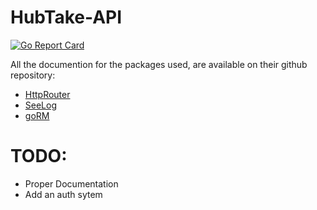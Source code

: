 # HubTake-API
[![Go Report Card](https://goreportcard.com/badge/github.com/yabou/HubTake-API)](https://goreportcard.com/report/github.com/yabou/HubTake-API)


All the documention for the packages used, are available on their github repository:
<ul>
  <li><a href="github.com/julienschmidt/httprouter">HttpRouter</a></li>
  <li><a href="github.com/cihub/seelog">SeeLog</a></li>
  <li><a href="github.com/jinzhu/gorm">goRM</a></li>
</ul>


# TODO:
<ul>
  <li>Proper Documentation</li>
  <li>Add an auth sytem</li>
</ul>
